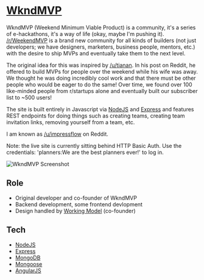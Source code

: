 # <a href="http://planners:We are the best planners ever!@wkndmvp.com/">WkndMVP</a>

WkndMVP (Weekend Minimum Viable Product) is a community, it's a series of e-hackathons, it's a way of life (okay, maybe I'm pushing it). [/r/WeekendMVP][reddit] is a brand new community for all kinds of builders (not just developers; we have designers, marketers, business people, mentors, etc.) with the desire to ship MVPs and eventually take them to the next level.

The original idea for this was inspired by [/u/tianan][tianan]. In his post on Reddit, he offered to build MVPs for people over the weekend while his wife was away. We thought he was doing incredibly cool work and that there must be other people who would be eager to do the same! Over time, we found over 100 like-minded people from r/startups alone and eventually built our subscriber list to ~500 users!

The site is built entirely in Javascript via [NodeJS][node] and [Express][express] and features REST endpoints for doing things such as creating teams, creating team invitation links, removing yourself from a team, etc.

I am known as [/u/impressflow][impressflow] on Reddit.

Note: the live site is currently sitting behind HTTP Basic Auth. Use the credentials: 'planners:We are the best planners ever!' to log in.

![WkndMVP Screenshot][screenshot]

## Role
* Original developer and co-founder of WkndMVP
* Backend development, some frontend devlopment
* Design handled by [Working Model][model] (co-founder)

## Tech
* [NodeJS][node]
* [Express][express]
* [MongoDB][mongo]
* [Mongoose][mongoose]
* [AngularJS][angular]

[reddit]: https://www.reddit.com/r/WeekendMVP/
[screenshot]: ../img/wkndmvp.png
[tianan]: https://www.reddit.com/user/tianan
[impressflow]: https://www.reddit.com/user/impressflow
[model]: http://workingmodel.co/

[node]: https://nodejs.org/
[mongo]: https://www.mongodb.org/
[express]: http://expressjs.com/
[mongoose]: http://mongoosejs.com/
[angular]: https://angularjs.org/
